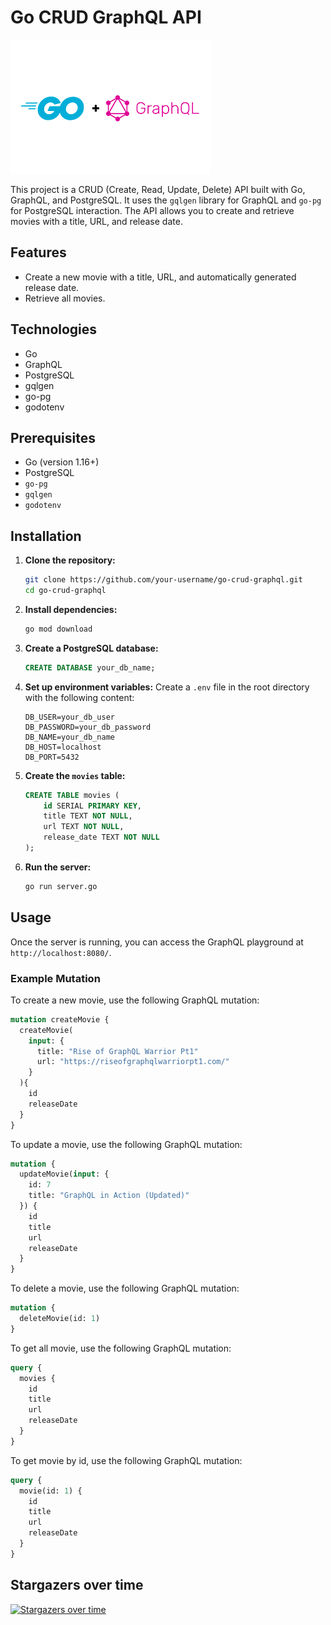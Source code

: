 # Go CRUD GraphQL API

![go-crud-graphql](https://github.com/JawherKl/go-crud-graphql/blob/main/go_graphql.png)

This project is a CRUD (Create, Read, Update, Delete) API built with Go, GraphQL, and PostgreSQL. It uses the `gqlgen` library for GraphQL and `go-pg` for PostgreSQL interaction. The API allows you to create and retrieve movies with a title, URL, and release date.

## Features
- Create a new movie with a title, URL, and automatically generated release date.
- Retrieve all movies.

## Technologies
- Go
- GraphQL
- PostgreSQL
- gqlgen
- go-pg
- godotenv

## Prerequisites

- Go (version 1.16+)
- PostgreSQL
- `go-pg`
- `gqlgen`
- `godotenv`

## Installation

1. **Clone the repository:**
    ```sh
    git clone https://github.com/your-username/go-crud-graphql.git
    cd go-crud-graphql
    ```

2. **Install dependencies:**
    ```sh
    go mod download
    ```

3. **Create a PostgreSQL database:**
    ```sql
    CREATE DATABASE your_db_name;
    ```

4. **Set up environment variables:**
    Create a `.env` file in the root directory with the following content:

    ```plaintext
    DB_USER=your_db_user
    DB_PASSWORD=your_db_password
    DB_NAME=your_db_name
    DB_HOST=localhost
    DB_PORT=5432
    ```

5. **Create the `movies` table:**
    ```sql
    CREATE TABLE movies (
        id SERIAL PRIMARY KEY,
        title TEXT NOT NULL,
        url TEXT NOT NULL,
        release_date TEXT NOT NULL
    );
    ```

6. **Run the server:**
    ```sh
    go run server.go
    ```

## Usage
Once the server is running, you can access the GraphQL playground at `http://localhost:8080/`.

### Example Mutation
To create a new movie, use the following GraphQL mutation:

```graphql
mutation createMovie {
  createMovie(
    input: {
      title: "Rise of GraphQL Warrior Pt1"
      url: "https://riseofgraphqlwarriorpt1.com/"
    }
  ){
    id
    releaseDate
  }
}
```

To update a movie, use the following GraphQL mutation:

```graphql
mutation {
  updateMovie(input: {
    id: 7
    title: "GraphQL in Action (Updated)"
  }) {
    id
    title
    url
    releaseDate
  }
}
```

To delete a movie, use the following GraphQL mutation:

```graphql
mutation {
  deleteMovie(id: 1)
}
```

To get all movie, use the following GraphQL mutation:

```graphql
query {
  movies {
    id
    title
    url
    releaseDate
  }
}
```

To get movie by id, use the following GraphQL mutation:

```graphql
query {
  movie(id: 1) {
    id
    title
    url
    releaseDate
  }
}
```

## Stargazers over time
[![Stargazers over time](https://starchart.cc/JawherKl/go-crud-graphql.svg?variant=adaptive)](https://starchart.cc/JawherKl/go-crud-graphql)
